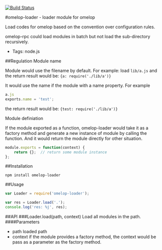 [![Build Status](https://travis-ci.org/node-omelop/omelop-loader.svg?branch=master)](https://travis-ci.org/node-omelop/omelop-loader)

#omelop-loader - loader module for omelop

Load codes for omelop based on the convention over configuration rules.

omelop-rpc could load modules in batch but not load the sub-directory recursively.

+ Tags: node.js

##Regulation
Module name

Module would use the filename by default. For example: load ```lib/a.js``` and the return result would be: ```{a: require('./lib/a')}```

It would use the name if the module with a name property. For example

```javascript
a.js
exports.name = 'test';
```
the return result would be: ```{test: require('./lib/a')}```

Module definiation

If the module exported as a function, omelop-loader would take it as a factory method and generate a new instance of module by calling the function. And it would return the module directly for other situation.

```javascript
module.exports = function(context) {
	return {};	// return some module instance
};
```

##Installation
```
npm install omelop-loader
```

##Usage
``` javascript
var Loader = require('omelop-loader');

var res = Loader.load('.');
console.log('res: %j', res);
```

##API
###Loader.load(path, context)
Load all modules in the path.
####Parameters
+ path loaded path
+ context if the module provides a factory method, the context would be pass as a parameter as the factory method.
